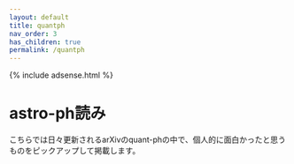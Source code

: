 ```yaml
---
layout: default
title: quantph
nav_order: 3
has_children: true
permalink: /quantph
---
```


{% include adsense.html %} 

# astro-ph読み

こちらでは日々更新されるarXivのquant-phの中で、個人的に面白かったと思うものをピックアップして掲載します。
